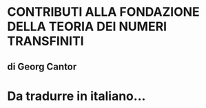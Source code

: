 # CONTRIBUTI ALLA FONDAZIONE DELLA TEORIA DEI NUMERI TRANSFINITI 
## di Georg Cantor

# Da tradurre in italiano...
